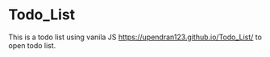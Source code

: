# Todo_List
This is a todo list using vanila JS 
https://upendran123.github.io/Todo_List/ to open todo list.
